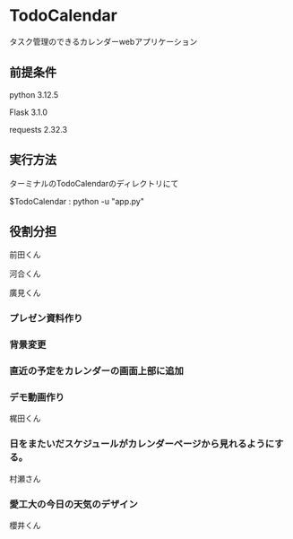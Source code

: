 # TodoCalendar
タスク管理のできるカレンダーwebアプリケーション

## 前提条件

python             3.12.5

Flask              3.1.0

requests           2.32.3

## 実行方法

ターミナルのTodoCalendarのディレクトリにて

$TodoCalendar : python -u "app.py"

## 役割分担

前田くん

河合くん

廣見くん



### プレゼン資料作り



### 背景変更



### 直近の予定をカレンダーの画面上部に追加



### デモ動画作り  

梶田くん


### 日をまたいだスケジュールがカレンダーページから見れるようにする。

村瀬さん

### 愛工大の今日の天気のデザイン

櫻井くん
